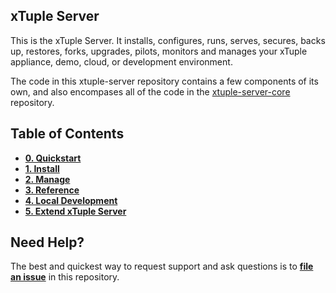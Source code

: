 ## xTuple Server

This is the xTuple Server. It installs, configures, runs, serves, secures, backs up, restores, forks, upgrades, pilots, monitors and manages your xTuple appliance, demo, cloud, or development environment.

The code in this xtuple-server repository contains a few components of its own, and also encompases all of the code in the [xtuple-server-core](https://github.com/xtuple/xtuple-server-core/wiki) repository. 

## Table of Contents
- **[0. Quickstart](https://github.com/xtuple/xtuple-server-core/wiki/0.-Quickstart)**
- **[1. Install](https://github.com/xtuple/xtuple-server-core/wiki/1.-Install)**
- **[2. Manage](https://github.com/xtuple/xtuple-server-core/wiki/2.-Manage)**
- **[3. Reference](https://github.com/xtuple/xtuple-server-core/wiki/3.-Reference)**
- **[4. Local Development](https://github.com/xtuple/xtuple-server-core/wiki/4.-Local-Development)**
- **[5. Extend xTuple Server](https://github.com/xtuple/xtuple-server-core/wiki/5.-Extend-xTuple-Server)**

## Need Help?

The best and quickest way to request support and ask questions is to [**file an issue**](https://github.com/xtuple/xtuple-server-commercial/issues?state=open) in this repository. 